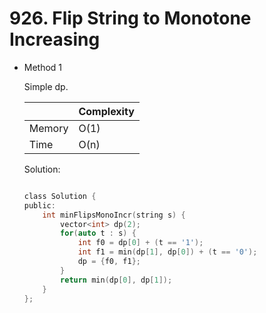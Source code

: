 # 926. Flip String to Monotone Increasing 
- Method 1

    Simple dp.

    | |   Complexity  |
    | ----------- | ----------- | 
    |  Memory     | O(1) | 
    |      Time       |  O(n) | 


    Solution:

    ``` h

    class Solution {
    public:
        int minFlipsMonoIncr(string s) {
            vector<int> dp(2);
            for(auto t : s) {
                int f0 = dp[0] + (t == '1');
                int f1 = min(dp[1], dp[0]) + (t == '0');
                dp = {f0, f1};
            }
            return min(dp[0], dp[1]);
        }
    };

    ```

<!-- - Method 2

    This is another method.

    | |   Complexity  |
    | ----------- | ----------- | 
    |  Memory     | O(n) | 
    |      Time       |  O(n) | 


    Solution:

    ``` h



    ```

- Additional Knowledge:
       
    Here are some additional knowledge.



<br> -->